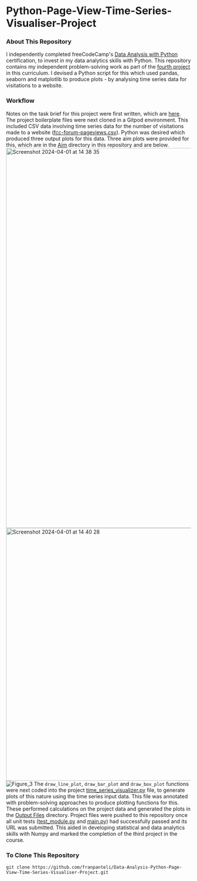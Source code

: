 # Python-Page-View-Time-Series-Visualiser-Project
### About This Repository
I independently completed freeCodeCamp's [Data Analysis with Python](https://www.freecodecamp.org/learn/data-analysis-with-python#data-analysis-with-python-course) certification, to invest in my data analytics skills with Python. This repository contains my independent problem-solving work as part of the [fourth project](https://www.freecodecamp.org/learn/data-analysis-with-python/data-analysis-with-python-projects/page-view-time-series-visualizer) in this curriculum. I devised a Python script for this which used pandas, seaborn and matplotlib to produce plots - by analysing time series data for visitations to a website.

### Workflow
Notes on the task brief for this project were first written, which are [here](https://github.com/franpanteli/Data-Analysis-Python-Page-View-Time-Series-Visualiser-Project/blob/main/1%20project-task-notes.txt). The project boilerplate files were next cloned in a Gitpod environment. This included CSV data involving time series data for the number of visitations made to a website ([fcc-forum-pageviews.csv](https://github.com/franpanteli/Data-Analysis-Python-Page-View-Time-Series-Visualiser-Project/blob/main/fcc-forum-pageviews.csv)). Python was desired which produced three output plots for this data. Three aim plots were provided for this, which are in the [Aim](https://github.com/franpanteli/Data-Analysis-Python-Page-View-Time-Series-Visualiser-Project/tree/main/Aim) directory in this repository and are below. <img width="1036" alt="Screenshot 2024-04-01 at 14 38 35" src="https://github.com/franpanteli/Data-Analysis-Python-Page-View-Time-Series-Visualiser-Project/assets/131474705/47d0f4cb-ca47-416f-a2df-091588f44402"><img width="689" alt="Screenshot 2024-04-01 at 14 40 28" src="https://github.com/franpanteli/Data-Analysis-Python-Page-View-Time-Series-Visualiser-Project/assets/131474705/4e5f22ca-8aff-4e35-a156-110ec5e24f35">![Figure_3](https://github.com/franpanteli/Data-Analysis-Python-Page-View-Time-Series-Visualiser-Project/assets/131474705/73130fe8-5e90-4c71-a567-1ff2b7227d9f)
The `draw_line_plot`, `draw_bar_plot` and `draw_box_plot` functions were next coded into the project [time_series_visualizer.py](https://github.com/franpanteli/Data-Analysis-Python-Page-View-Time-Series-Visualiser-Project/blob/main/time_series_visualizer.py) file, to generate plots of this nature using the time series input data. This file was annotated with problem-solving approaches to produce plotting functions for this. These performed calculations on the project data and generated the plots in the [Output Files](https://github.com/franpanteli/Data-Analysis-Python-Page-View-Time-Series-Visualiser-Project/tree/main/Output%20Files) directory. Project files were pushed to this repository once all unit tests ([test_module.py](https://github.com/franpanteli/Data-Analysis-Python-Medical-Data-Visualiser-Project/blob/main/py%20Files/test_module.py) and [main.py](https://github.com/franpanteli/Data-Analysis-Python-Medical-Data-Visualiser-Project/blob/main/py%20Files/main.py)) had successfully passed and its URL was submitted. This aided in developing statistical and data analytics skills with Numpy and marked the completion of the third project in the course. 


### To Clone This Repository
```
git clone https://github.com/franpanteli/Data-Analysis-Python-Page-View-Time-Series-Visualiser-Project.git
```
